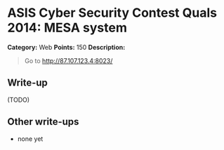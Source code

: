# ASIS Cyber Security Contest Quals 2014: MESA system

**Category:** Web
**Points:** 150
**Description:**

> Go to <http://87.107.123.4:8023/>

## Write-up

(TODO)

## Other write-ups

* none yet
